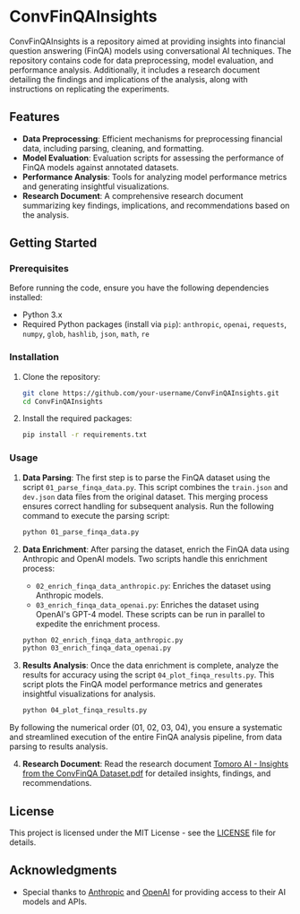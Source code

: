 # ConvFinQAInsights

ConvFinQAInsights is a repository aimed at providing insights into financial question answering (FinQA) models using conversational AI techniques. The repository contains code for data preprocessing, model evaluation, and performance analysis. Additionally, it includes a research document detailing the findings and implications of the analysis, along with instructions on replicating the experiments.

## Features

- **Data Preprocessing**: Efficient mechanisms for preprocessing financial data, including parsing, cleaning, and formatting.
- **Model Evaluation**: Evaluation scripts for assessing the performance of FinQA models against annotated datasets.
- **Performance Analysis**: Tools for analyzing model performance metrics and generating insightful visualizations.
- **Research Document**: A comprehensive research document summarizing key findings, implications, and recommendations based on the analysis.

## Getting Started

### Prerequisites

Before running the code, ensure you have the following dependencies installed:

- Python 3.x
- Required Python packages (install via `pip`): `anthropic`, `openai`, `requests`, `numpy`, `glob`, `hashlib`, `json`, `math`, `re`

### Installation

1. Clone the repository:

    ```bash
    git clone https://github.com/your-username/ConvFinQAInsights.git
    cd ConvFinQAInsights
    ```

2. Install the required packages:

    ```bash
    pip install -r requirements.txt
    ```

### Usage

1. **Data Parsing**:
   The first step is to parse the FinQA dataset using the script `01_parse_finqa_data.py`. This script combines the `train.json` and `dev.json` data files from the original dataset. This merging process ensures correct handling for subsequent analysis. Run the following command to execute the parsing script:
   ```bash
   python 01_parse_finqa_data.py
   ```

2. **Data Enrichment**:
   After parsing the dataset, enrich the FinQA data using Anthropic and OpenAI models. Two scripts handle this enrichment process:
   - `02_enrich_finqa_data_anthropic.py`: Enriches the dataset using Anthropic models.
   - `03_enrich_finqa_data_openai.py`: Enriches the dataset using OpenAI's GPT-4 model.
   These scripts can be run in parallel to expedite the enrichment process.
   ```bash
   python 02_enrich_finqa_data_anthropic.py
   python 03_enrich_finqa_data_openai.py
   ```

3. **Results Analysis**:
   Once the data enrichment is complete, analyze the results for accuracy using the script `04_plot_finqa_results.py`. This script plots the FinQA model performance metrics and generates insightful visualizations for analysis.
   ```bash
   python 04_plot_finqa_results.py
   ```

By following the numerical order (01, 02, 03, 04), you ensure a systematic and streamlined execution of the entire FinQA analysis pipeline, from data parsing to results analysis.

4. **Research Document**: Read the research document [Tomoro AI - Insights from the ConvFinQA Dataset.pdf](Tomoro%20AI%20-%20Insights%20from%20the%20ConvFinQA%20Dataset.pdf) for detailed insights, findings, and recommendations.

## License

This project is licensed under the MIT License - see the [LICENSE](LICENSE) file for details.

## Acknowledgments

- Special thanks to [Anthropic](https://anthropic.com/) and [OpenAI](https://openai.com/) for providing access to their AI models and APIs.
